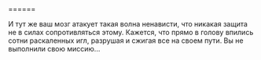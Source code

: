 ======

И тут же ваш мозг атакует такая волна ненависти, что никакая защита не в силах сопротивляться этому. Кажется, что прямо в голову впились сотни раскаленных игл, разрушая и сжигая все на своем пути. Вы не выполнили свою миссию...

